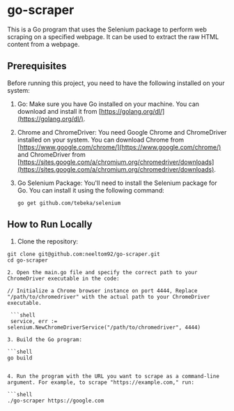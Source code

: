 # go-scraper

This is a Go program that uses the Selenium package to perform web scraping on a specified webpage. It can be used to extract the raw HTML content from a webpage.

## Prerequisites

Before running this project, you need to have the following installed on your system:

1. Go: Make sure you have Go installed on your machine. You can download and install it from [https://golang.org/dl/](https://golang.org/dl/).

2. Chrome and ChromeDriver: You need Google Chrome and ChromeDriver installed on your system. You can download Chrome from [https://www.google.com/chrome/](https://www.google.com/chrome/) and ChromeDriver from [https://sites.google.com/a/chromium.org/chromedriver/downloads](https://sites.google.com/a/chromium.org/chromedriver/downloads).

3. Go Selenium Package: You'll need to install the Selenium package for Go. You can install it using the following command:

   ```shell
   go get github.com/tebeka/selenium

## How to Run Locally

1. Clone the repository:

  ```shell
  git clone git@github.com:neeltom92/go-scraper.git
  cd go-scraper

2. Open the main.go file and specify the correct path to your ChromeDriver executable in the code:

// Initialize a Chrome browser instance on port 4444, Replace "/path/to/chromedriver" with the actual path to your ChromeDriver executable.
  
   ```shell
   service, err := selenium.NewChromeDriverService("/path/to/chromedriver", 4444)

3. Build the Go program:

  ```shell
  go build


4. Run the program with the URL you want to scrape as a command-line argument. For example, to scrape "https://example.com," run:

  ```shell
  ./go-scraper https://google.com





